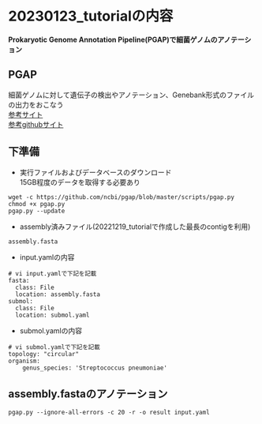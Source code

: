# 20230123_tutorialの内容
**Prokaryotic Genome Annotation Pipeline(PGAP)で細菌ゲノムのアノテーション**  

## PGAP 
細菌ゲノムに対して遺伝子の検出やアノテーション、Genebank形式のファイルの出力をおこなう   
[参考サイト](https://www.ncbi.nlm.nih.gov/genome/annotation_prok/)  
[参考githubサイト](https://github.com/ncbi/pgap)


## 下準備
- 実行ファイルおよびデータベースのダウンロード  
15GB程度のデータを取得する必要あり
```
wget -c https://github.com/ncbi/pgap/blob/master/scripts/pgap.py
chmod +x pgap.py
pgap.py --update
```
- assembly済みファイル(20221219_tutorialで作成した最長のcontigを利用) 
```
assembly.fasta
```

- input.yamlの内容
```
# vi input.yamlで下記を記載
fasta:
  class: File
  location: assembly.fasta
submol:
  class: File
  location: submol.yaml
```

- submol.yamlの内容
```
# vi submol.yamlで下記を記載
topology: "circular"
organism:
    genus_species: 'Streptococcus pneumoniae'
```

## assembly.fastaのアノテーション

```
pgap.py --ignore-all-errors -c 20 -r -o result input.yaml
```
